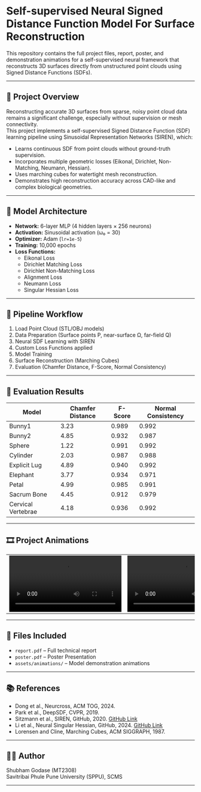 # Self-supervised Neural Signed Distance Function Model For Surface Reconstruction

This repository contains the full project files, report, poster, and demonstration animations for a self-supervised neural framework that reconstructs 3D surfaces directly from unstructured point clouds using Signed Distance Functions (SDFs).

---

## 🚀 Project Overview

Reconstructing accurate 3D surfaces from sparse, noisy point cloud data remains a significant challenge, especially without supervision or mesh connectivity.  
This project implements a self-supervised Signed Distance Function (SDF) learning pipeline using Sinusoidal Representation Networks (SIREN), which:

- Learns continuous SDF from point clouds without ground-truth supervision.
- Incorporates multiple geometric losses (Eikonal, Dirichlet, Non-Matching, Neumann, Hessian).
- Uses marching cubes for watertight mesh reconstruction.
- Demonstrates high reconstruction accuracy across CAD-like and complex biological geometries.

---

## 🧠 Model Architecture

- **Network:** 6-layer MLP (4 hidden layers × 256 neurons)
- **Activation:** Sinusoidal activation (ω₀ = 30)
- **Optimizer:** Adam (`lr=1e-5`)
- **Training:** 10,000 epochs
- **Loss Functions:**  
    - Eikonal Loss  
    - Dirichlet Matching Loss  
    - Dirichlet Non-Matching Loss  
    - Alignment Loss  
    - Neumann Loss  
    - Singular Hessian Loss

---

## 🔧 Pipeline Workflow

1. Load Point Cloud (STL/OBJ models)
2. Data Preparation (Surface points P, near-surface Ω, far-field Q)
3. Neural SDF Learning with SIREN
4. Custom Loss Functions applied
5. Model Training
6. Surface Reconstruction (Marching Cubes)
7. Evaluation (Chamfer Distance, F-Score, Normal Consistency)

---

## 🎯 Evaluation Results

| Model            | Chamfer Distance | F-Score | Normal Consistency |
|------------------|------------------|---------|---------------------|
| Bunny1          | 3.23             | 0.989   | 0.992               |
| Bunny2          | 4.85             | 0.932   | 0.987               |
| Sphere          | 1.22             | 0.991   | 0.992               |
| Cylinder        | 2.03             | 0.987   | 0.988               |
| Explicit Lug    | 4.89             | 0.940   | 0.992               |
| Elephant        | 3.77             | 0.934   | 0.971               |
| Petal           | 4.99             | 0.985   | 0.991               |
| Sacrum Bone     | 4.45             | 0.912   | 0.979               |
| Cervical Vertebrae | 4.18         | 0.936   | 0.992               |

---

## 🎞 Project Animations

| | | |
|-|-|-|
| ![](assets/animations/anim1.mp4) | ![](assets/animations/anim2.mp4) | ![](assets/animations/anim3.mp4) |


---

## 📄 Files Included

- `report.pdf` – Full technical report
- `poster.pdf` – Poster Presentation
- `assets/animations/` – Model demonstration animations

---

## 📚 References

- Dong et al., Neurcross, ACM TOG, 2024.
- Park et al., DeepSDF, CVPR, 2019.
- Sitzmann et al., SIREN, GitHub, 2020. [GitHub Link](https://github.com/vsitzmann/siren)
- Li et al., Neural Singular Hessian, GitHub, 2024. [GitHub Link](https://github.com/bearprin/Neural-Singular-Hessian)
- Lorensen and Cline, Marching Cubes, ACM SIGGRAPH, 1987.

---

## 👨‍💻 Author

Shubham Godase (MT2308)  
Savitribai Phule Pune University (SPPU), SCMS

---



